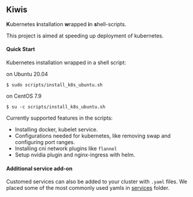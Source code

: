 ## Kiwis

**K**ubernetes **i**nstallation **w**rapped **i**n **s**hell-scripts.

This project is aimed at speeding up deployment of kubernetes.

#### Quick Start
Kubernetes installation wrapped in a shell script:

on Ubuntu 20.04
```
$ sudo scripts/install_k8s_ubuntu.sh
```

on CentOS 7.9
```
$ su -c scripts/install_k8s_ubuntu.sh
```
Currently supported features in the scripts:

- Installing docker, kubelet service.
- Configurations needed for kubernetes, like 
 removing swap and configuring port ranges.
- Installing cni network plugins like `flannel`
- Setup nvidia plugin and nginx-ingress with helm.

#### Additional service add-on

Customed services can also be added to your cluster with `.yaml`
files. We placed some of the most commonly used yamls in [services](./services)
folder. 
